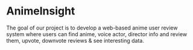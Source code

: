 # AnimeInsight
The goal of our project is to develop a web-based anime user review system where users can find anime, voice actor, director info and review them, upvote, downvote reviews &amp; see interesting data.
